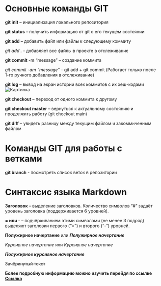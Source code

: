 # Основные команды GIT
**git init** – инициализация локального репозитория

**git status** – получить информацию от git о его текущем состоянии

**git add** – добавить файл или файлы к следующему коммиту

*git add .* - добавляет все файлы в проекте в отслеживание

**git commit** -m “message” – создание коммита

*git commit -am “message”* - git add + git commit (Работает только после 1-го ручного добавления в отслеживание)

**git log** – вывод на экран истории всех коммитов с их хеш-кодами
![Картинка](log.png)

**git checkout** – переход от одного коммита к другому

**git checkout master** – вернуться к актуальному состоянию и продолжить работу (git checkout main)

**git diff** – увидеть разницу между текущим файлом и закоммиченным файлом

# Команды GIT для работы с ветками

**git branch** - посмотреть список веток в репозитории

# Синтаксис языка Markdown

**Заголовок** – выделение заголовков. Количество символов “#” задаёт уровень заголовка  (поддерживается 6 уровней).

**= или -** – подчёркиванием этими символами (не менее 3 подряд) выделяют заголовки  первого (“=”) и второго (“-”) уровней.

**Полужирное начертание** или *__Полужирное начертание__*

*Курсивное начертание* или _Курсивное начертание_

***Полужирное курсивное начертание***

~~Зачёркнутый текст~~



**Более подробную информацию можно изучить перейдя по ссылке**
**[Ссылка](https://docs.microsoft.com/ru-ru/contribute/markdown-reference)**